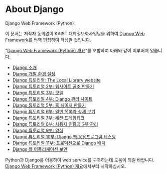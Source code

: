 About Django
============

Django Web Framework (Python)

이 문서는 저작자 동의없이 KAIST 대학정보화사업팀을 위하여 [Django Web Framework](https://developer.mozilla.org/en-US/docs/Learn/Server-side/Django)를 번역 편집하여 작성한 것입니다.

"[Django Web Framework (Python) 개요](overview.md)"를 포함하여 아래와 같이 이루어져 있습니다.

-	[Django 소개](introduction.md)
-	[Django 개발 환경 설정](developmentEnvironment.md)
-	[Django 튜토리얼: The Local Library website](tutorialLocalLibraryWebsite.md)
-	[Django 튜토리얼 2부: 웹사이트 골조 만들기](skeletonWebsite.md)
-	[Django 튜토리얼 3부: 모델](models.md)
-	[Django 튜토리얼 4부: Django 관리 사이트](adminSite.md)
-	[Django 튜토리얼 5부: 홈 페이지 만들기](homePage.md)
-	[Django 튜토리얼 6부: 일반 목록과 상세 보기](genericViews.md)
-	[Django 튜토리얼 7부: 세션 프레임워크](sessions.md)
-	[Django 튜토리얼 8부: 사용자 인증과 권한관리](authentication.md)
-	[Django 튜토리얼 9부: 양식](forms.md)
-	[Django 튜토리얼 10부: Django 웹 응용프로그램 테스팅](testing.md)
-	[Django 튜토리얼 11부: 프로덕션으로 Django 배치](deployment.md)
-	[Django 웹 어플리케이션 보안](webApplicationSecurity.md)

Python과 Django를 이용하여 web service를 구축하는데 도움이 되길 바랍니다. [Django Web Framework (Python) 개요](overview.md)에서부터 시작하십시오.
